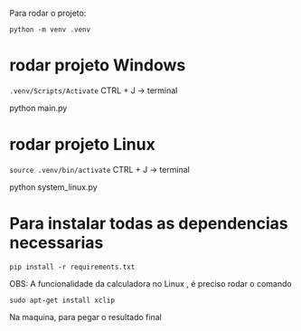 Para rodar o projeto:

```python -m venv .venv```

# rodar projeto Windows

```.venv/Scripts/Activate```
CTRL + J -> terminal

python main.py

# rodar projeto Linux

```source .venv/bin/activate```
CTRL + J -> terminal 

python system_linux.py

# Para instalar todas as dependencias necessarias

```pip install -r requirements.txt```


OBS: A funcionalidade da calculadora no Linux , é preciso rodar o comando 

```sudo apt-get install xclip```

Na maquina, para pegar o resultado final